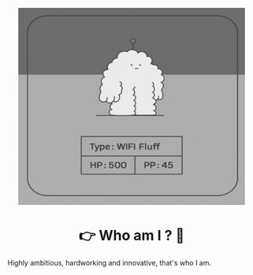 
<p align="center">
    <kbd>
        <img width="460" height="400" src="./hi.gif"/>
    </kbd>
</p>
<h1 align="center">👉 Who am I ? 🤏</h1>
Highly ambitious, hardworking and innovative, that's who I am.
<!-- <img src="https://img.shields.io/badge/GIT-E44C30?style=for-the-badge&logo=git&logoColor=white"/> -->
